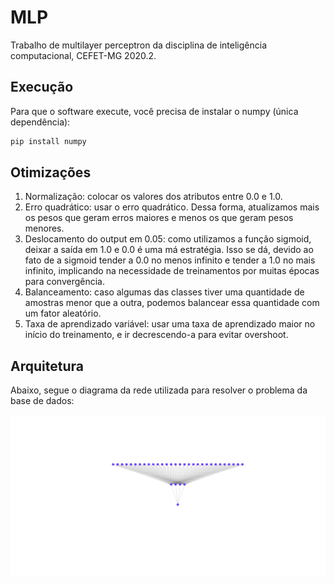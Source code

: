 # MLP

Trabalho de multilayer perceptron da disciplina de inteligência computacional, CEFET-MG 2020.2.

## Execução

Para que o software execute, você precisa de instalar o numpy (única dependência):

```bash
pip install numpy
```

## Otimizações

1. Normalização: colocar os valores dos atributos entre 0.0 e 1.0.
2. Erro quadrático: usar o erro quadrático. Dessa forma, atualizamos mais os pesos que geram erros maiores e menos os que geram pesos menores.
3. Deslocamento do output em 0.05: como utilizamos a função sigmoid, deixar a saída em 1.0 e 0.0 é uma má estratégia. Isso se dá, devido ao fato de a sigmoid tender a 0.0 no menos infinito e tender a 1.0 no mais infinito, implicando na necessidade de treinamentos por muitas épocas para convergência.
4. Balanceamento: caso algumas das classes tiver uma quantidade de amostras menor que a outra, podemos balancear essa quantidade com um fator aleatório.
5. Taxa de aprendizado variável: usar uma taxa de aprendizado maior no início do treinamento, e ir decrescendo-a para evitar overshoot.

## Arquitetura

Abaixo, segue o diagrama da rede utilizada para resolver o problema da base de dados:

<p align='center'>
    <img width=800 src='assets/nn.svg'>
</p>
